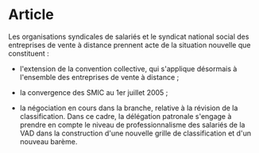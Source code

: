# Article

Les organisations syndicales de salariés et le syndicat national social des entreprises de vente à distance prennent acte de la situation nouvelle que constituent :

- l'extension de la convention collective, qui s'applique désormais à l'ensemble des entreprises de vente à distance ;

- la convergence des SMIC au 1er juillet 2005 ;

- la négociation en cours dans la branche, relative à la révision de la classification. Dans ce cadre, la délégation patronale s'engage à prendre en compte le niveau de professionnalisme des salariés de la VAD dans la construction d'une nouvelle grille de classification et d'un nouveau barème.

